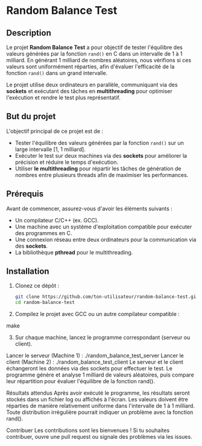 # Random Balance Test

## Description

Le projet **Random Balance Test** a pour objectif de tester l'équilibre des valeurs générées par la fonction `rand()` en C dans un intervalle de 1 à 1 milliard. En générant 1 milliard de nombres aléatoires, nous vérifions si ces valeurs sont uniformément réparties, afin d'évaluer l'efficacité de la fonction `rand()` dans un grand intervalle.

Le projet utilise deux ordinateurs en parallèle, communiquant via des **sockets** et exécutant des tâches en **multithreading** pour optimiser l'exécution et rendre le test plus représentatif.

## But du projet

L'objectif principal de ce projet est de :

- Tester l'équilibre des valeurs générées par la fonction `rand()` sur un large intervalle [1, 1 milliard].
- Exécuter le test sur deux machines via des **sockets** pour améliorer la précision et réduire le temps d'exécution.
- Utiliser **le multithreading** pour répartir les tâches de génération de nombres entre plusieurs threads afin de maximiser les performances.

## Prérequis

Avant de commencer, assurez-vous d'avoir les éléments suivants :

- Un compilateur C/C++ (ex. GCC).
- Une machine avec un système d'exploitation compatible pour exécuter des programmes en C.
- Une connexion réseau entre deux ordinateurs pour la communication via des **sockets**.
- La bibliothèque **pthread** pour le multithreading.

## Installation

1. Clonez ce dépôt :
   ```bash
   git clone https://github.com/ton-utilisateur/random-balance-test.git
   cd random-balance-test
   
2. Compilez le projet avec GCC ou un autre compilateur compatible :

make

3. Sur chaque machine, lancez le programme correspondant (serveur ou client).

Lancer le serveur (Machine 1) :
 ./random_balance_test_server
Lancer le client (Machine 2) :
 ./random_balance_test_client
Le serveur et le client échangeront les données via des sockets pour effectuer le test. Le programme génère et analyse 1 milliard de valeurs aléatoires, puis compare leur répartition pour évaluer l'équilibre de la fonction rand().

Résultats attendus
Après avoir exécuté le programme, les résultats seront stockés dans un fichier log ou affichés à l'écran. Les valeurs doivent être réparties de manière relativement uniforme dans l'intervalle de 1 à 1 milliard. Toute distribution irrégulière pourrait indiquer un problème avec la fonction rand().

Contribuer
Les contributions sont les bienvenues ! Si tu souhaites contribuer, ouvre une pull request ou signale des problèmes via les issues.

